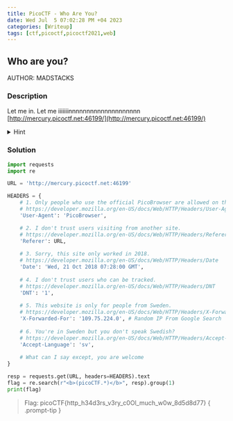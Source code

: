 ```yaml
---
title: PicoCTF - Who Are You?
date: Wed Jul  5 07:02:28 PM +04 2023
categories: [Writeup]
tags: [ctf,picoctf,picoctf2021,web]
---
```


## Who are you?

AUTHOR:  MADSTACKS

### Description

Let me in. Let me iiiiiiinnnnnnnnnnnnnnnnnnnn  [http://mercury.picoctf.net:46199/](http://mercury.picoctf.net:46199/)

<details>
<summary>Hint</summary>
It ain't much, but it's an RFC: https://datatracker.ietf.org/doc/html/rfc2616
</details>

### Solution

```py
import requests
import re

URL = 'http://mercury.picoctf.net:46199'

HEADERS = {
    # 1. Only people who use the official PicoBrowser are allowed on this site!
    # https://developer.mozilla.org/en-US/docs/Web/HTTP/Headers/User-Agent
    'User-Agent': 'PicoBrowser', 

    # 2. I don't trust users visiting from another site.
    # https://developer.mozilla.org/en-US/docs/Web/HTTP/Headers/Referer
    'Referer': URL,
    
    # 3. Sorry, this site only worked in 2018.
    # https://developer.mozilla.org/en-US/docs/Web/HTTP/Headers/Date
    'Date': 'Wed, 21 Oct 2018 07:28:00 GMT',
    
    # 4. I don't trust users who can be tracked.
    # https://developer.mozilla.org/en-US/docs/Web/HTTP/Headers/DNT
    'DNT': '1',
    
    # 5. This website is only for people from Sweden.
    # https://developer.mozilla.org/en-US/docs/Web/HTTP/Headers/X-Forwarded-For
    'X-Forwarded-For': '109.75.224.0', # Random IP From Google Search
    
    # 6. You're in Sweden but you don't speak Swedish? 
    # https://developer.mozilla.org/en-US/docs/Web/HTTP/Headers/Accept-Language
    'Accept-Language': 'sv',  
    
    # What can I say except, you are welcome
}

resp = requests.get(URL, headers=HEADERS).text
flag = re.search(r"<b>(picoCTF.*)</b>", resp).group(1)
print(flag)
```

> Flag: picoCTF{http_h34d3rs_v3ry_c0Ol_much_w0w_8d5d8d77}
{ .prompt-tip }